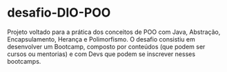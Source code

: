 # desafio-DIO-POO

Projeto voltado para a prática dos conceitos de POO com Java, Abstração, Encapsulamento, Herança e Polimorfismo.
O desafio consistiu em desenvolver um Bootcamp, composto por conteúdos (que podem ser cursos ou mentorias) e com Devs que podem se inscrever nesses bootcamps.
